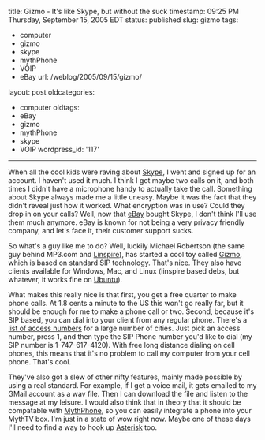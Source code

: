 title: Gizmo - It's like Skype, but without the suck
timestamp: 09:25 PM Thursday, September 15, 2005 EDT
status: published
slug: gizmo
tags:
- computer
- gizmo
- skype
- mythPhone
- VOIP
- eBay
url: /weblog/2005/09/15/gizmo/

layout: post
oldcategories:
- computer
oldtags:
- eBay
- gizmo
- mythPhone
- skype
- VOIP
wordpress_id: '117'

---

When all the cool kids were raving about
[Skype](http://www.skype.com/), I went and signed up for an
account.  I haven't used it much.  I think I got maybe two calls on it, and
both times I didn't have a microphone handy to actually take the call.
Something about Skype always made me a little uneasy.  Maybe it was the
fact that they didn't reveal just how it worked.  What encryption was in
use?  Could they drop in on your calls?  Well, now that [eBay](http://www.ebay.com/) bought Skype, I don't think I'll use them much anymore.
eBay is known for not being a very privacy friendly company, and let's face
it, their customer support sucks.

So what's a guy like me to do?  Well, luckily Michael Robertson (the same
guy behind MP3.com and [Linspire](http://www.linspire.com/)), has
started a cool toy called [Gizmo](http://www.gizmoproject.com/),
which is based on standard SIP technology. That's nice.  They also have clients
available for Windows, Mac, and Linux (linspire based debs, but whatever, it
works fine on [Ubuntu](http://www.ubuntulinux.com/)).

What makes this really nice is that first, you get a free quarter to make
phone calls.  At 1.8 cents a minute to the US this won't go really far, but
it should be enough for me to make a phone call or two.  Second, because it's
SIP based, you can dial into your client from any regular phone.  There's a
[list of access numbers](http://www.gizmoproject.com/access-numbers.html) for a large number of cities.  Just pick an access number, press 1, and then
type the SIP Phone number you'd like to dial (my SIP number is 1-747-617-4120).  With free long distance dialing
on cell phones, this means that it's no problem to call my computer from
your cell phone.  That's cool.

They've also got a slew of other nifty features, mainly made possible by using
a real standard.  For example, if I get a voice mail, it gets emailed to my
GMail account as a wav file.  Then I can download the file and listen to the
message at my leisure.  I would also think that in theory that it should be
compatable with [MythPhone](http://www.zen13655.zen.co.uk/mythphone.html), so you can easily integrate a phone into your MythTV box.  I'm just
in a state of wow right now.  Maybe one of these days I'll need to find a way
to hook up [Asterisk](http://www.asterisk.org/) too.
